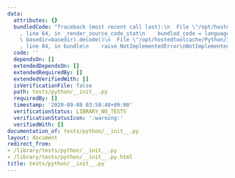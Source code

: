 ```yaml
---
data:
  attributes: {}
  bundledCode: "Traceback (most recent call last):\n  File \"/opt/hostedtoolcache/Python/3.8.5/x64/lib/python3.8/site-packages/onlinejudge_verify/documentation/build.py\"\
    , line 64, in _render_source_code_stat\n    bundled_code = language.bundle(stat.path,\
    \ basedir=basedir).decode()\n  File \"/opt/hostedtoolcache/Python/3.8.5/x64/lib/python3.8/site-packages/onlinejudge_verify/languages/python.py\"\
    , line 84, in bundle\n    raise NotImplementedError\nNotImplementedError\n"
  code: ''
  dependsOn: []
  extendedDependsOn: []
  extendedRequiredBy: []
  extendedVerifiedWith: []
  isVerificationFile: false
  path: tests/python/__init__.py
  requiredBy: []
  timestamp: '2020-09-08 03:58:48+09:00'
  verificationStatus: LIBRARY_NO_TESTS
  verificationStatusIcon: ':warning:'
  verifiedWith: []
documentation_of: tests/python/__init__.py
layout: document
redirect_from:
- /library/tests/python/__init__.py
- /library/tests/python/__init__.py.html
title: tests/python/__init__.py
---
```

